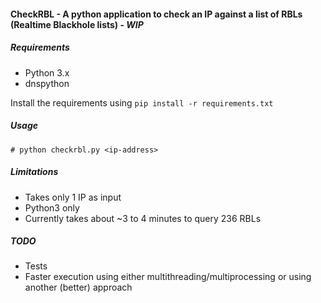 #### CheckRBL - A python application to check an IP against a list of RBLs (Realtime Blackhole lists) - ***WIP***
  
##### Requirements

- Python 3.x
- dnspython

Install the requirements using `pip install -r requirements.txt`

##### Usage

```
# python checkrbl.py <ip-address>
```

##### Limitations

- Takes only 1 IP as input
- Python3 only
- Currently takes about ~3 to 4 minutes to query 236 RBLs 

##### TODO

- Tests
- Faster execution using either multithreading/multiprocessing or using another (better) approach

